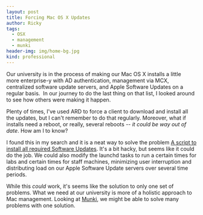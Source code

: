 ```yaml
---
layout: post
title: Forcing Mac OS X Updates
author: Ricky
tags:
  - OSX
  - management
  - munki
header-img: img/home-bg.jpg
kind: professional
---
```

Our university is in the process of making our Mac OS X installs a little more enterprise-y with AD authentication, management via MCX, centralized software update servers, and Apple Software Updates on a regular basis.  In our journey to do the last thing on that list, I looked around to see how others were making it happen.

Plenty of times, I've used ARD to force a client to download and install all the updates, but I can't remember to do that regularly.  Moreover, what if installs need a reboot, or really, several reboots -- _it could be way out of date_.  How am I to know?

I found this in my search and it is a neat way to solve the problem [A script to install all required Software Updates](http://hints.macworld.com/comment.php?mode=view&cid=119150).  It's a bit hacky, but seems like it could do the job.  We could also modify the launchd tasks to run a certain times for labs and certain times for staff machines, minimizing user interruption and distributing load on our Apple Software Update servers over several time periods.

While this _could_ work, it's seems like the solution to only one set of problems.  What we need at our university is more of a holistic approach to Mac management.  Looking at [Munki](http://code.google.com/p/munki/), we might be able to solve many problems with one solution.